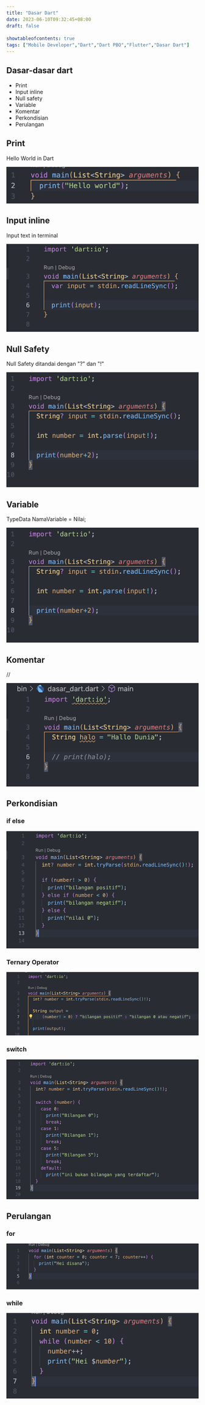 ```yaml
---
title: "Dasar Dart"
date: 2023-06-10T09:32:45+08:00
draft: false

showtableofcontents: true
tags: ["Mobile Developer","Dart","Dart PBO","Flutter","Dasar Dart"]
---
```


## Dasar-dasar dart

- Print
- Input inline
- Null safety
- Variable
- Komentar
- Perkondisian
- Perulangan

## Print

Hello World in Dart

![ Print Data ](img/print_data.png)

## Input inline

Input text in terminal

![ Input Inline](img/input_inline.png)

## Null Safety

Null Safety ditandai dengan "?" dan "!"

![ Null Safety ](img/null_safety.png)

## Variable

TypeData NamaVariable = Nilai;

![ Variable ](img/null_safety.png)

## Komentar

//

![ Komentar ](img/komentar.png)

## Perkondisian

### if else

![ if else ](img/if_else.png)

### Ternary Operator

![ Ternary Operator ](img/ternary_operator.png)

### switch

![ switch ](img/switch.png)

## Perulangan

### for

![ for ](img/for.png)

### while

![ while ](img/while.png)
